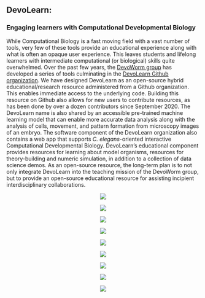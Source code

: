 ## DevoLearn: 
### Engaging learners with Computational Developmental Biology  

While Computational Biology is a fast moving field with a vast number of tools, very few of these tools provide an educational experience along with what is often an opaque user experience. This leaves students and lifelong learners with intermediate computational (or biological) skills quite overwhelmed. Over the past few years, the [DevoWorm group](https://devoworm.weebly.com/) has developed a series of tools culminating in the [DevoLearn Github organization](https://github.com/DevoLearn). We have designed DevoLearn as an open-source hybrid educational/research resource administered from a Github organization. This enables immediate access to the underlying code. Building this resource on Github also allows for new users to contribute resources, as has been done by over a dozen contributors since September 2020. The DevoLearn name is also shared by an accessible pre-trained machine learning model that can enable more accurate data analysis along with the analysis of cells, movement, and pattern formation from microscopy images of an embryo. The software component of the DevoLearn organization also contains a web app that supports _C. elegans_-oriented interactive Computational Developmental Biology. DevoLearn’s educational component provides resources for learning about model organisms, resources for theory-building and numeric simulation, in addition to a collection of data science demos. As an open-source resource, the long-term plan is to not only integrate DevoLearn into the teaching mission of the DevoWorm group, but to provide an open-source educational resource for assisting incipient interdisciplinary collaborations.
  
<P>
  <CENTER>
<IMG SRC="https://github.com/devoworm/Proposals-Public-Lectures/blob/master/Open%20Education%20Conference/Slides/Slide1.png">
  </CENTER>
</P><P>
  <CENTER>
<IMG SRC="https://github.com/devoworm/Proposals-Public-Lectures/blob/master/Open%20Education%20Conference/Slides/Slide2.png">
  </CENTER>
</P>
<P>
  <CENTER>
<IMG SRC="https://github.com/devoworm/Proposals-Public-Lectures/blob/master/Open%20Education%20Conference/Slides/Slide3.png">
  </CENTER>
</P>
<P>
  <CENTER>
<IMG SRC="https://github.com/devoworm/Proposals-Public-Lectures/blob/master/Open%20Education%20Conference/Slides/Slide4.png">
  </CENTER>
</P><P>
  <CENTER>
<IMG SRC="https://github.com/devoworm/Proposals-Public-Lectures/blob/master/Open%20Education%20Conference/Slides/Slide5.png">
  </CENTER>
</P>
<P>
  <CENTER>
<IMG SRC="https://github.com/devoworm/Proposals-Public-Lectures/blob/master/Open%20Education%20Conference/Slides/Slide6.png">
  </CENTER>
</P>
<P>
  <CENTER>
<IMG SRC="https://github.com/devoworm/Proposals-Public-Lectures/blob/master/Open%20Education%20Conference/Slides/Slide7.png">
  </CENTER>
</P><P>
  <CENTER>
<IMG SRC="https://github.com/devoworm/Proposals-Public-Lectures/blob/master/Open%20Education%20Conference/Slides/Slide8.png">
  </CENTER>
</P>
<P>
  <CENTER>
<IMG SRC="https://github.com/devoworm/Proposals-Public-Lectures/blob/master/Open%20Education%20Conference/Slides/Slide9.png">
  </CENTER>
</P>
